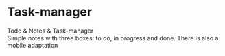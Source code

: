 # Task-manager
Todo &amp; Notes &amp; Task-manager
<br>
Simple notes with three boxes: to do, in progress and done. There is also a mobile adaptation
